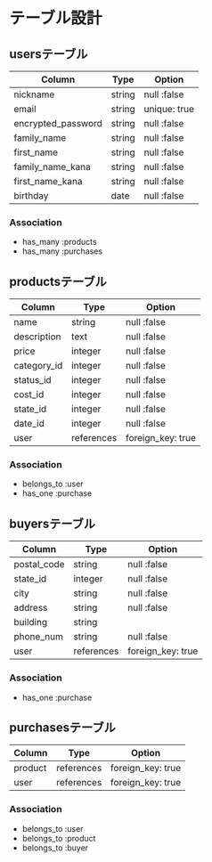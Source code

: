 # テーブル設計

## usersテーブル

| Column             | Type       | Option       |
| ------------------ | ---------- | ------------ |
| nickname           | string     | null :false  |
| email              | string     | unique: true |
| encrypted_password | string     | null :false  |
| family_name        | string     | null :false  |
| first_name         | string     | null :false  |
| family_name_kana   | string     | null :false  |
| first_name_kana    | string     | null :false  |
| birthday           | date       | null :false  |

### Association

- has_many :products
- has_many :purchases

## productsテーブル

| Column           | Type       | Option            |
| ---------------- | ---------- | ----------------- |
| name             | string     | null :false       |
| description      | text       | null :false       |
| price            | integer    | null :false       |
| category_id      | integer    | null :false       |
| status_id        | integer    | null :false       |
| cost_id          | integer    | null :false       |
| state_id         | integer    | null :false       |
| date_id          | integer    | null :false       |
| user             | references | foreign_key: true |

### Association

- belongs_to :user
- has_one :purchase

## buyersテーブル

| Column           | Type       | Option            |
| ---------------- | ---------- | ----------------- |
| postal_code      | string     | null :false       |
| state_id         | integer    | null :false       |
| city             | string     | null :false       |
| address          | string     | null :false       |
| building         | string     |                   |
| phone_num        | string     | null :false       |
| user             | references | foreign_key: true |

### Association

- has_one :purchase

## purchasesテーブル

| Column           | Type       | Option            |
| ---------------- | ---------- | ----------------- |
| product          | references | foreign_key: true |
| user             | references | foreign_key: true |

### Association

- belongs_to :user
- belongs_to :product
- belongs_to :buyer

